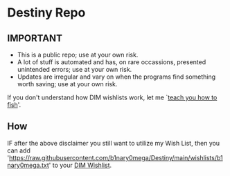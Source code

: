 # Destiny Repo

## IMPORTANT

- This is a public repo; use at your own risk.
- A lot of stuff is automated and has, on rare occassions, presented unintended errors; use at your own risk.
- Updates are irregular and vary on when the programs find something worth saving; use at your own risk.

If you don't understand how DIM wishlists work, let me \`[teach you how to fish](https://gprivate.com/6cje7)\'.

## How

IF after the above disclaimer you still want to utilize my Wish List, then you can add 'https://raw.githubusercontent.com/b1nary0mega/Destiny/main/wishlists/b1nary0mega.txt' to your [DIM Wishlist](https://app.destinyitemmanager.com/settings#wishlist).
